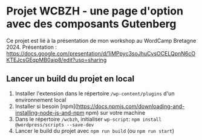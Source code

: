 # Projet WCBZH - une page d'option avec des composants Gutenberg

Ce projet est lié à la présentation de mon workshop au WordCamp Bretagne 2024.
Présentation : https://docs.google.com/presentation/d/1iMPpyc3soJhuCvsOCELQpnN6cOKTEJcsGEqpMB0aip8/edit?usp=sharing

## Lancer un build du projet en local

1. Installer l'extension dans le répertoire `/wp-content/plugins` d'un environnement local
2. Installer si besoin [npm](https://docs.npmjs.com/downloading-and-installing-node-js-and-npm npm) sur votre machine
3. Dans le répertoire `/wcbzh`, initialiser `wp-script`: `npm install @wordpress/scripts --save-dev`
4. Lancer le build du projet avec `npm run build` (ou `npm run start`)
